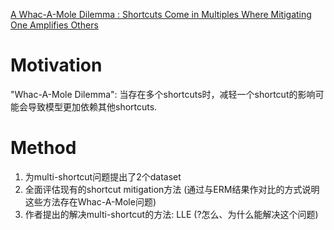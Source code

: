 [A Whac-A-Mole Dilemma : Shortcuts Come in Multiples Where Mitigating One Amplifies Others](https://openaccess.thecvf.com/content/CVPR2023/papers/Li_A_Whac-a-Mole_Dilemma_Shortcuts_Come_in_Multiples_Where_Mitigating_One_CVPR_2023_paper.pdf)

# Motivation
"Whac-A-Mole Dilemma": 当存在多个shortcuts时，减轻一个shortcut的影响可能会导致模型更加依赖其他shortcuts.

# Method
1. 为multi-shortcut问题提出了2个dataset
2. 全面评估现有的shortcut mitigation方法 (通过与ERM结果作对比的方式说明这些方法存在Whac-A-Mole问题)
3. 作者提出的解决multi-shortcut的方法: LLE (?怎么、为什么能解决这个问题)
